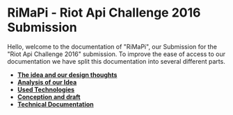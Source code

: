 # RiMaPi - Riot Api Challenge 2016 Submission

Hello,
welcome to the documentation of "RiMaPi", our Submission for the "Riot Api Challenge 2016" submission. To improve the ease of access to our documentation we have split this documentation into several different parts.

* **[The idea and our design thoughts](./documentation/Design-Thoughts.md)**
* **[Analysis of our Idea](./documentation)**
* **[Used Technologies](./documentation)**
* **[Conception and draft](./documentation)**
* **[Technical Documentation](./documentation)**
